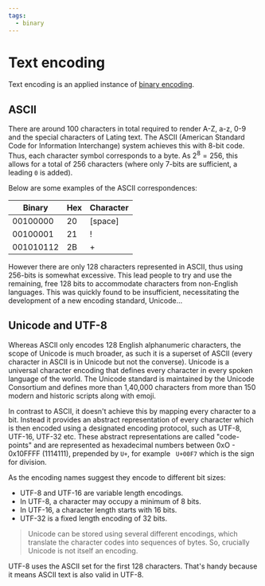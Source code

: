 ```yaml
---
tags:
  - binary
---
```


# Text encoding

Text encoding is an applied instance of [binary encoding](Binary_encoding.md).

## ASCII

There are around 100 characters in total required to render A-Z, a-z, 0-9 and
the special characters of Lating text. The ASCII (American Standard Code for
Information Interchange) system achieves this with 8-bit code. Thus, each
character symbol corresponds to a byte. As $2^8 = 256$, this allows for a total
of 256 characters (where only 7-bits are sufficient, a leading `0` is added).

Below are some examples of the ASCII correspondences:

| Binary    | Hex | Character |
| --------- | --- | --------- |
| 00100000  | 20  | [space]   |
| 00100001  | 21  | !         |
| 001010112 | 2B  | +         |

However there are only 128 characters represented in ASCII, thus using 256-bits
is somewhat excessive. This lead people to try and use the remaining, free 128
bits to accommodate characters from non-English languages. This was quickly
found to be insufficient, necessitating the development of a new encoding
standard, Unicode...

## Unicode and UTF-8

Whereas ASCII only encodes 128 English alphanumeric characters, the scope of
Unicode is much broader, as such it is a superset of ASCII (every character in
ASCII is in Unicode but not the converse). Unicode is a universal character
encoding that defines every character in every spoken language of the world. The
Unicode standard is maintained by the Unicode Consortium and defines more than
1,40,000 characters from more than 150 modern and historic scripts along with
emoji.

In contrast to ASCII, it doesn't achieve this by mapping every character to a
bit. Instead it provides an abstract representation of every character which is
then encoded using a designated encoding protocol, such as UTF-8, UTF-16, UTF-32
etc. These abstract representations are called "code-points" and are represented
as hexadecimal numbers between 0xO - 0x10FFFF (1114111), prepended by `U+`, for
example ` U+00F7` which is the sign for division.

As the encoding names suggest they encode to different bit sizes:

- UTF-8 and UTF-16 are variable length encodings.
- In UTF-8, a character may occupy a minimum of 8 bits.
- In UTF-16, a character length starts with 16 bits.
- UTF-32 is a fixed length encoding of 32 bits.

> Unicode can be stored using several different encodings, which translate the
> character codes into sequences of bytes. So, crucially Unicode is not itself
> an encoding.

UTF-8 uses the ASCII set for the first 128 characters. That's handy because it
means ASCII text is also valid in UTF-8.
